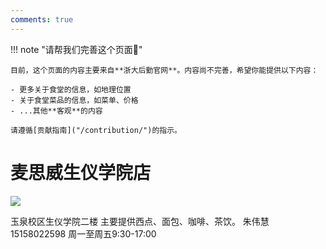 ```yaml
---
comments: true
---
```


!!! note "请帮我们完善这个页面🙏"

    目前，这个页面的内容主要来自**浙大后勤官网**。内容尚不完善，希望你能提供以下内容：

    - 更多关于食堂的信息，如地理位置
    - 关于食堂菜品的信息，如菜单、价格
    - ...其他**客观**的内容

    请遵循[贡献指南]("/contribution/")的指示。

# 麦思威生仪学院店 

![](https://zulg.zju.edu.cn/__local/F/BF/CC/1195A7BE4C84219A85BE7CEBC21_2425F037_C296.png)

玉泉校区生仪学院二楼
主要提供西点、面包、咖啡、茶饮。
朱伟慧
15158022598
周一至周五9:30-17:00

